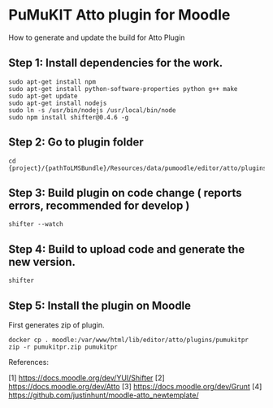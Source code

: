 PuMuKIT Atto plugin for Moodle
==============================

How to generate and update the build for Atto Plugin

## Step 1: Install dependencies for the work.
```
sudo apt-get install npm
sudo apt-get install python-software-properties python g++ make
sudo apt-get update
sudo apt-get install nodejs
sudo ln -s /usr/bin/nodejs /usr/local/bin/node
sudo npm install shifter@0.4.6 -g
```

## Step 2: Go to plugin folder

```
cd {project}/{pathToLMSBundle}/Resources/data/pumoodle/editor/atto/plugins/pumukitpr/src/button
```

## Step 3: Build plugin on code change ( reports errors, recommended for develop )

```
shifter --watch
```

## Step 4: Build to upload code and generate the new version.

```
shifter
```

## Step 5: Install the plugin on Moodle

First generates zip of plugin.
```
docker cp . moodle:/var/www/html/lib/editor/atto/plugins/pumukitpr
zip -r pumukitpr.zip pumukitpr
```

References:

[1] https://docs.moodle.org/dev/YUI/Shifter
[2] https://docs.moodle.org/dev/Atto
[3] https://docs.moodle.org/dev/Grunt
[4] https://github.com/justinhunt/moodle-atto_newtemplate/
